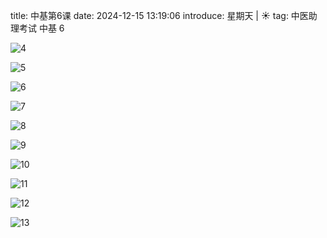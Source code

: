 title: 中基第6课
date: 2024-12-15 13:19:06
introduce: 星期天 | ☀️
tag: 中医助理考试 中基 6

![4](/static/img/2024/11/10/4.jpg)

![5](/static/img/2024/11/10/5.jpg)

![6](/static/img/2024/11/10/6.jpg)

![7](/static/img/2024/11/10/7.jpg)

![8](/static/img/2024/11/10/8.jpg)

![9](/static/img/2024/11/10/9.jpg)

![10](/static/img/2024/11/10/10.jpg)

![11](/static/img/2024/11/10/11.jpg)

![12](/static/img/2024/11/10/12.jpg)

![13](/static/img/2024/11/10/13.jpg)


